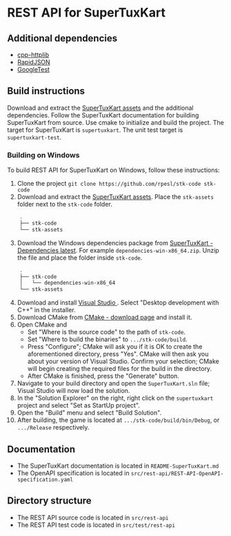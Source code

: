 # REST API for SuperTuxKart

## Additional dependencies
- [cpp-httplib](https://github.com/yhirose/cpp-httplib)
- [RapidJSON](https://rapidjson.org/)
- [GoogleTest](https://github.com/google/googletest)

## Build instructions
Download and extract the [SuperTuxKart assets](https://github.com/supertuxkart/stk-assets-mobile/releases) and the additional dependencies.
Follow the SuperTuxKart documentation for building SuperTuxKart from source.
Use cmake to initialize and build the project.
The target for SuperTuxKart is `supertuxkart`.
The unit test target is `supertuxkart-test`.

### Building on Windows
To build REST API for SuperTuxKart on Windows, follow these instructions:

1. Clone the project `git clone https://github.com/rpesl/stk-code stk-code`
2. Download and extract the [SuperTuxKart assets](https://github.com/supertuxkart/stk-assets-mobile/releases). Place the `stk-assets` folder next to the `stk-code` folder.
```bash
    .
    ├── stk-code
    └── stk-assets
 ```

3. Download the Windows dependencies package from [SuperTuxKart - Dependencies latest](https://github.com/supertuxkart/dependencies/releases). For example `dependencies-win-x86_64.zip`. Unzip the file and place the folder inside `stk-code`.
```bash
    .
    ├── stk-code
    │   └── dependencies-win-x86_64
    └── stk-assets
```
4. Download and install [Visual Studio ](https://www.visualstudio.com/downloads/). Select "Desktop development with C++" in the installer.
5. Download CMake from [CMake - download page](https://cmake.org/download/) and install it.
6. Open CMake and
    - Set "Where is the source code" to the path of `stk-code`.
    - Set "Where to build the binaries" to `.../stk-code/build`.
    - Press "Configure"; CMake will ask you if it is OK to create the aforementioned directory, press "Yes". CMake will then ask you about your version of Visual Studio. Confirm your selection; CMake will begin creating the required files for the build in the directory.
    - After CMake is finished, press the "Generate" button.
7. Navigate to your build directory and open the `SuperTuxKart.sln` file; Visual Studio will now load the solution.
8. In the "Solution Explorer" on the right, right click on the `supertuxkart` project and select "Set as StartUp project".
9. Open the "Build" menu and select "Build Solution".
10. After building, the game is located at `.../stk-code/build/bin/Debug`, or `.../Release` respectively.


## Documentation
- The SuperTuxKart documentation is located in `README-SuperTuxKart.md`
- The OpenAPI specification is located in `src/rest-api/REST-API-OpenAPI-specification.yaml`

## Directory structure
- The REST API source code is located in `src/rest-api`
- The REST API test code is located in `src/test/rest-api`
